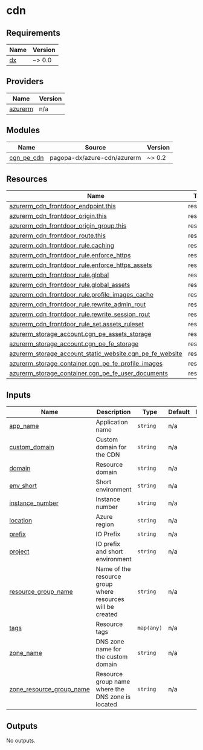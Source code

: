# cdn

<!-- BEGIN_TF_DOCS -->
## Requirements

| Name | Version |
|------|---------|
| <a name="requirement_dx"></a> [dx](#requirement\_dx) | ~> 0.0 |

## Providers

| Name | Version |
|------|---------|
| <a name="provider_azurerm"></a> [azurerm](#provider\_azurerm) | n/a |

## Modules

| Name | Source | Version |
|------|--------|---------|
| <a name="module_cgn_pe_cdn"></a> [cgn\_pe\_cdn](#module\_cgn\_pe\_cdn) | pagopa-dx/azure-cdn/azurerm | ~> 0.2 |

## Resources

| Name | Type |
|------|------|
| [azurerm_cdn_frontdoor_endpoint.this](https://registry.terraform.io/providers/hashicorp/azurerm/latest/docs/resources/cdn_frontdoor_endpoint) | resource |
| [azurerm_cdn_frontdoor_origin.this](https://registry.terraform.io/providers/hashicorp/azurerm/latest/docs/resources/cdn_frontdoor_origin) | resource |
| [azurerm_cdn_frontdoor_origin_group.this](https://registry.terraform.io/providers/hashicorp/azurerm/latest/docs/resources/cdn_frontdoor_origin_group) | resource |
| [azurerm_cdn_frontdoor_route.this](https://registry.terraform.io/providers/hashicorp/azurerm/latest/docs/resources/cdn_frontdoor_route) | resource |
| [azurerm_cdn_frontdoor_rule.caching](https://registry.terraform.io/providers/hashicorp/azurerm/latest/docs/resources/cdn_frontdoor_rule) | resource |
| [azurerm_cdn_frontdoor_rule.enforce_https](https://registry.terraform.io/providers/hashicorp/azurerm/latest/docs/resources/cdn_frontdoor_rule) | resource |
| [azurerm_cdn_frontdoor_rule.enforce_https_assets](https://registry.terraform.io/providers/hashicorp/azurerm/latest/docs/resources/cdn_frontdoor_rule) | resource |
| [azurerm_cdn_frontdoor_rule.global](https://registry.terraform.io/providers/hashicorp/azurerm/latest/docs/resources/cdn_frontdoor_rule) | resource |
| [azurerm_cdn_frontdoor_rule.global_assets](https://registry.terraform.io/providers/hashicorp/azurerm/latest/docs/resources/cdn_frontdoor_rule) | resource |
| [azurerm_cdn_frontdoor_rule.profile_images_cache](https://registry.terraform.io/providers/hashicorp/azurerm/latest/docs/resources/cdn_frontdoor_rule) | resource |
| [azurerm_cdn_frontdoor_rule.rewrite_admin_rout](https://registry.terraform.io/providers/hashicorp/azurerm/latest/docs/resources/cdn_frontdoor_rule) | resource |
| [azurerm_cdn_frontdoor_rule.rewrite_session_rout](https://registry.terraform.io/providers/hashicorp/azurerm/latest/docs/resources/cdn_frontdoor_rule) | resource |
| [azurerm_cdn_frontdoor_rule_set.assets_ruleset](https://registry.terraform.io/providers/hashicorp/azurerm/latest/docs/resources/cdn_frontdoor_rule_set) | resource |
| [azurerm_storage_account.cgn_pe_assets_storage](https://registry.terraform.io/providers/hashicorp/azurerm/latest/docs/resources/storage_account) | resource |
| [azurerm_storage_account.cgn_pe_fe_storage](https://registry.terraform.io/providers/hashicorp/azurerm/latest/docs/resources/storage_account) | resource |
| [azurerm_storage_account_static_website.cgn_pe_fe_website](https://registry.terraform.io/providers/hashicorp/azurerm/latest/docs/resources/storage_account_static_website) | resource |
| [azurerm_storage_container.cgn_pe_fe_profile_images](https://registry.terraform.io/providers/hashicorp/azurerm/latest/docs/resources/storage_container) | resource |
| [azurerm_storage_container.cgn_pe_fe_user_documents](https://registry.terraform.io/providers/hashicorp/azurerm/latest/docs/resources/storage_container) | resource |

## Inputs

| Name | Description | Type | Default | Required |
|------|-------------|------|---------|:--------:|
| <a name="input_app_name"></a> [app\_name](#input\_app\_name) | Application name | `string` | n/a | yes |
| <a name="input_custom_domain"></a> [custom\_domain](#input\_custom\_domain) | Custom domain for the CDN | `string` | n/a | yes |
| <a name="input_domain"></a> [domain](#input\_domain) | Resource domain | `string` | n/a | yes |
| <a name="input_env_short"></a> [env\_short](#input\_env\_short) | Short environment | `string` | n/a | yes |
| <a name="input_instance_number"></a> [instance\_number](#input\_instance\_number) | Instance number | `string` | n/a | yes |
| <a name="input_location"></a> [location](#input\_location) | Azure region | `string` | n/a | yes |
| <a name="input_prefix"></a> [prefix](#input\_prefix) | IO Prefix | `string` | n/a | yes |
| <a name="input_project"></a> [project](#input\_project) | IO prefix and short environment | `string` | n/a | yes |
| <a name="input_resource_group_name"></a> [resource\_group\_name](#input\_resource\_group\_name) | Name of the resource group where resources will be created | `string` | n/a | yes |
| <a name="input_tags"></a> [tags](#input\_tags) | Resource tags | `map(any)` | n/a | yes |
| <a name="input_zone_name"></a> [zone\_name](#input\_zone\_name) | DNS zone name for the custom domain | `string` | n/a | yes |
| <a name="input_zone_resource_group_name"></a> [zone\_resource\_group\_name](#input\_zone\_resource\_group\_name) | Resource group name where the DNS zone is located | `string` | n/a | yes |

## Outputs

No outputs.
<!-- END_TF_DOCS -->
